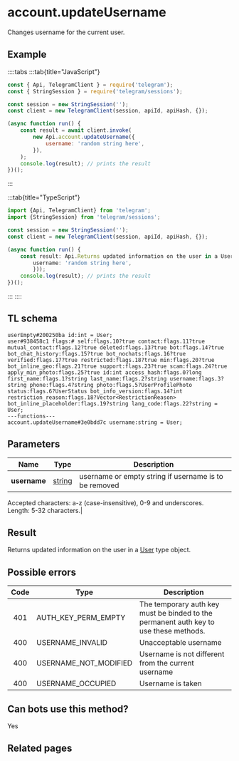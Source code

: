 # account.updateUsername

Changes username for the current user.

## Example

::::tabs
:::tab{title="JavaScript"}

```js
const { Api, TelegramClient } = require('telegram');
const { StringSession } = require('telegram/sessions');

const session = new StringSession('');
const client = new TelegramClient(session, apiId, apiHash, {});

(async function run() {
    const result = await client.invoke(
        new Api.account.updateUsername({
            username: 'random string here',
        }),
    );
    console.log(result); // prints the result
})();
```

:::

:::tab{title="TypeScript"}

```ts
import {Api, TelegramClient} from 'telegram';
import {StringSession} from 'telegram/sessions';

const session = new StringSession('');
const client = new TelegramClient(session, apiId, apiHash, {});

(async function run() {
    const result: Api.Returns updated information on the user in a User type object. = await client.invoke(new Api.account.updateUsername({
		username: 'random string here',
		}));
    console.log(result); // prints the result
})();

```

:::
::::

## TL schema

```
userEmpty#200250ba id:int = User;
user#938458c1 flags:# self:flags.10?true contact:flags.11?true mutual_contact:flags.12?true deleted:flags.13?true bot:flags.14?true bot_chat_history:flags.15?true bot_nochats:flags.16?true verified:flags.17?true restricted:flags.18?true min:flags.20?true bot_inline_geo:flags.21?true support:flags.23?true scam:flags.24?true apply_min_photo:flags.25?true id:int access_hash:flags.0?long first_name:flags.1?string last_name:flags.2?string username:flags.3?string phone:flags.4?string photo:flags.5?UserProfilePhoto status:flags.6?UserStatus bot_info_version:flags.14?int restriction_reason:flags.18?Vector<RestrictionReason> bot_inline_placeholder:flags.19?string lang_code:flags.22?string = User;
---functions---
account.updateUsername#3e0bdd7c username:string = User;
```

## Parameters

|     Name     | Type                                            | Description                                           |
| :----------: | ----------------------------------------------- | ----------------------------------------------------- |
| **username** | [string](https://core.telegram.org/type/string) | username or empty string if username is to be removed |

Accepted characters: a-z (case-insensitive), 0-9 and underscores.  
Length: 5-32 characters.|

## Result

Returns updated information on the user in a [User](https://core.telegram.org/type/User) type object.

## Possible errors

| Code | Type                  | Description                                                                           |
| :--: | --------------------- | ------------------------------------------------------------------------------------- |
| 401  | AUTH_KEY_PERM_EMPTY   | The temporary auth key must be binded to the permanent auth key to use these methods. |
| 400  | USERNAME_INVALID      | Unacceptable username                                                                 |
| 400  | USERNAME_NOT_MODIFIED | Username is not different from the current username                                   |
| 400  | USERNAME_OCCUPIED     | Username is taken                                                                     |

## Can bots use this method?

Yes

## Related pages
